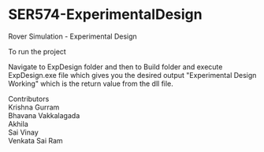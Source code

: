 # SER574-ExperimentalDesign

Rover Simulation - Experimental Design


To run the project

Navigate to ExpDesign folder and then to Build folder and execute ExpDesign.exe file which gives you the desired output "Experimental Design Working" which is the return value from the dll file.

Contributors<br />
Krishna Gurram<br />
Bhavana Vakkalagada<br />
Akhila<br />
Sai Vinay<br />
Venkata Sai Ram<br />

